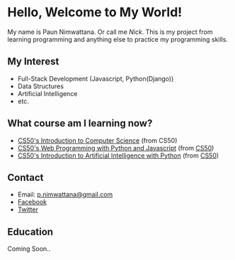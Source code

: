 # Hello, Welcome to My World!
My name is Paun Nimwattana. Or call me *Nick*.
This is my project from learning programming and anything else to practice my programming skills.

## My Interest
- Full-Stack Development (Javascript, Python(Django))
- Data Structures
- Artificial Intelligence
- etc.

## What course am I learning now?
- [CS50's Introduction to Computer Science](https://courses.edx.org/courses/course-v1:HarvardX+CS50+X/course/) (from CS50)
- [CS50's Web Programming with Python and Javascript](https://courses.edx.org/courses/course-v1:HarvardX+CS50AI+1T2020/course/) (from [CS50](https://cs50.harvard.edu/web/2020/))  
- [CS50's Introduction to Artificial Intelligence with Python](https://courses.edx.org/courses/course-v1:HarvardX+CS50AI+1T2020/course/) (from [CS50](https://cs50.harvard.edu/ai/2020/))

## Contact
- Email: p.nimwattana@gmail.com
- [Facebook](https://www.facebook.com/nickkydavy)
- [Twitter](https://twitter.com/nickkydavy)

## Education
Coming Soon..


